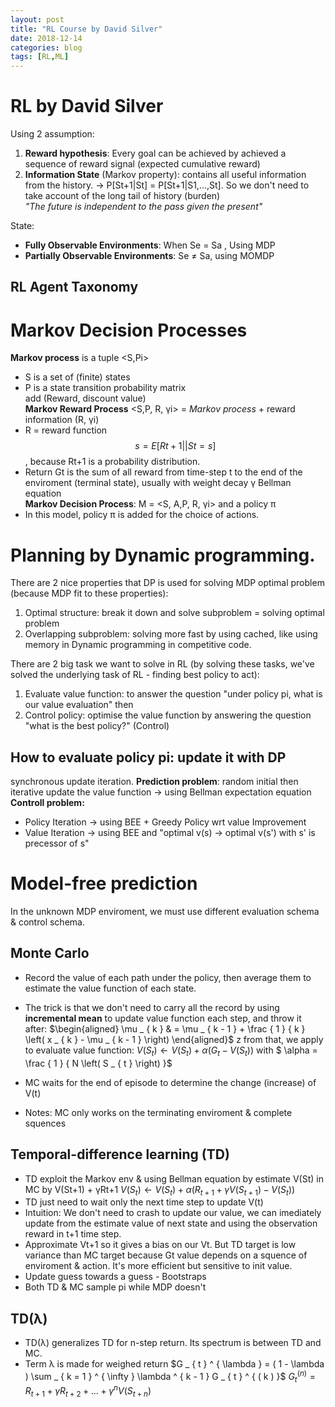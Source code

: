 ```yaml
---
layout: post
title: "RL Course by David Silver"
date: 2018-12-14
categories: blog
tags: [RL,ML]
---
```

# RL by David Silver
Using 2 assumption:  
1.  **Reward hypothesis**: Every goal can be achieved by achieved a sequence of reward signal (expected cumulative reward)  
2. **Information State** (Markov property): contains all useful information from the history. -> P[St+1|St] = P[St+1|S1,...,St]. So we don't need to take account of the long tail of history (burden)  
*"The future is independent to the pass given the present"*

State:  
- **Fully Observable Environments**: When Se = Sa , Using MDP  
- **Partially Observable Environments**: Se ≠ Sa, using MOMDP  

## RL Agent Taxonomy

# Markov Decision Processes
**Markov process** is a tuple <S,Pi>  
- S is a set of (finite) states  
- P is a state transition probability matrix  
add (Reward, discount value)  
**Markov Reward Process** <S,P, R, γi>  = *Markov process* + reward information (R, γi)
- R = reward function $$ s = E[Rt+1 || St = s] $$,  because Rt+1 is a probability distribution.
- Return Gt is the sum of all reward from time-step t to the end of the enviroment (terminal state), usually with weight decay γ
Bellman equation  
**Markov Decision Process**:  M = <S, A,P, R, γi> and a policy π  
- In this model, policy π is added for the choice of actions.

# Planning by Dynamic programming.
There are 2 nice properties that DP is used for solving MDP optimal problem (because MDP fit to these properties):   
1. Optimal structure: break it down and solve subproblem = solving optimal problem
2. Overlapping subproblem: solving more fast by using cached, like using memory in Dynamic programming in competitive code.

There are 2 big task we want to solve in RL (by solving these tasks, we've solved the underlying task of RL - finding best policy to act):
1. Evaluate value function: to answer the question "under policy pi, what is our value evaluation" then
2. Control policy: optimise the value function by answering the question "what is the best policy?" (Control) 
## How to evaluate policy pi: update it with DP 
synchronous update iteration.
**Prediction problem**: random initial then iterative update the value function -> using Bellman expectation equation
**Controll problem:**
- Policy Iteration -> using BEE + Greedy Policy wrt value Improvement
- Value Iteration -> using BEE and "optimal v(s) -> optimal v(s') with s' is precessor of s"

# Model-free prediction
In the unknown MDP enviroment, we must use different evaluation schema &  control schema. 
## Monte Carlo
- Record the value of each path under the policy, then average them to estimate the value function of each state. 
- The trick is that we don't need to carry all the record by using **incremental mean** to update value function each step, and throw it after: 
$\begin{aligned} \mu _ { k } & =  \mu _ { k - 1 } + \frac { 1 } { k } \left( x _ { k } - \mu _ { k - 1 } \right) \end{aligned}$ z
from that, we apply to evaluate value function: 
$V \left( S _ { t } \right) \leftarrow V \left( S _ { t } \right) + \alpha \left( G _ { t } - V \left( S _ { t } \right) \right)$
with  $ \alpha = \frac { 1 } { N \left( S _ { t } \right) }$

- MC waits for the end of episode to determine the change (increase) of V(t)
- Notes: MC only works on the terminating enviroment & complete squences
## Temporal-difference learning (TD)
- TD exploit the Markov env & using Bellman equation by estimate V(St) in MC by V(St+1) + γRt+1 
$V \left( S _ { t } \right) \leftarrow V \left( S _ { t } \right) + \alpha \left( R _ { t + 1 } + \gamma V \left( S _ { t + 1 } \right) - V \left( S _ { t } \right) \right)$
- TD just need to wait only the next time step to update V(t)
- Intuition: We don't need to crash to update our value, we can imediately update from the estimate value of next state and using the observation reward in t+1 time step. 
- Approximate Vt+1 so it gives a bias on our Vt. But TD target is low variance than MC target because Gt value depends on a squence of enviroment & action. It's more efficient but sensitive to init value.
- Update guess towards a guess - Bootstraps 
- Both TD & MC sample pi while MDP doesn't
## TD(λ)
- TD(λ) generalizes TD for n-step return. Its spectrum is between TD and MC.
- Term λ is made for weighed return 
$G _ { t } ^ { \lambda } = ( 1 - \lambda ) \sum _ { k = 1 } ^ { \infty } \lambda ^ { k - 1 } G _ { t } ^ { ( k ) }$ 
$G _ { t } ^ { ( n ) } = R _ { t + 1 } + \gamma R _ { t + 2 } + \ldots + \gamma ^ { n } V \left( S _ { t + n } \right)$


 



	



 


